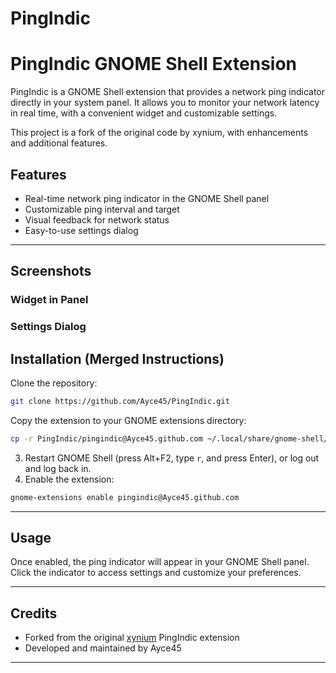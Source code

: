 # PingIndic
PingIndic GNOME Shell Extension
==============================


PingIndic is a GNOME Shell extension that provides a network ping indicator directly in your system panel. It allows you to monitor your network latency in real time, with a convenient widget and customizable settings.

This project is a fork of the original code by xynium, with enhancements and additional features.


## Features

- Real-time network ping indicator in the GNOME Shell panel
- Customizable ping interval and target
- Visual feedback for network status
- Easy-to-use settings dialog

---

## Screenshots

### Widget in Panel
<!-- Place screenshot of the widget here -->

### Settings Dialog
<!-- Place screenshot of the settings dialog here -->

## Installation (Merged Instructions)

Clone the repository:

```sh
git clone https://github.com/Ayce45/PingIndic.git
```

Copy the extension to your GNOME extensions directory:

```sh
cp -r PingIndic/pingindic@Ayce45.github.com ~/.local/share/gnome-shell/extensions/
```

3. Restart GNOME Shell (press Alt+F2, type `r`, and press Enter), or log out and log back in.
4. Enable the extension:

```sh
gnome-extensions enable pingindic@Ayce45.github.com
```

---

## Usage

Once enabled, the ping indicator will appear in your GNOME Shell panel. Click the indicator to access settings and customize your preferences.

---

## Credits

- Forked from the original [xynium](https://github.com/xynium) PingIndic extension
- Developed and maintained by Ayce45

---
